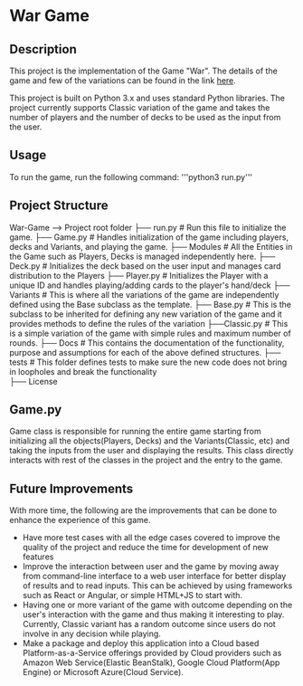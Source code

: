 War Game
========

Description
-----------
This project is the implementation of the Game "War". The details of the game and few of the variations can be found in the link [here](https://en.wikipedia.org/wiki/War_(card_game)).

This project is built on Python 3.x and uses standard Python libraries. The project currently supports Classic variation of the game and takes the number of players and the number of decks to be used as the input from the user.

Usage
-----
To run the game, run the following command:
'''python3 run.py'''

Project Structure
-----------------
War-Game --> Project root folder
  ├── run.py            # Run this file to initialize the game.
  ├── Game.py           # Handles initialization of the game including players, decks and Variants, and playing the game.
  ├── Modules           # All the Entities in the Game such as Players, Decks is managed independently here. 
        ├── Deck.py     # Initializes the deck based on the user input and manages card distribution to the Players
        ├── Player.py   # Initializes the Player with a unique ID and handles playing/adding cards to the player's hand/deck
  ├── Variants          # This is where all the variations of the game are independently defined using the Base subclass as the template.
        ├── Base.py     # This is the subclass to be inherited for defining any new variation of the game and it provides methods to define the rules of the variation 
        ├──Classic.py   # This is a simple variation of the game with simple rules and maximum number of rounds.
  ├── Docs              # This contains the documentation of the functionality, purpose and assumptions for each of the above defined structures.
  ├── tests             # This folder defines tests to make sure the new code does not bring in loopholes and break the functionality  
  ├── License

Game.py
-------
Game class is responsible for running the entire game starting from initializing all the objects(Players, Decks) and the Variants(Classic, etc) and taking the inputs from the user and displaying the results. This class directly interacts with rest of the classes in the project and the entry to the game.

Future Improvements
-------------------
With more time, the following are the improvements that can be done to enhance the experience of this game.
* Have more test cases with all the edge cases covered to improve the quality of the project and reduce the time for development of new features
* Improve the interaction between user and the game by moving away from command-line interface to a web user interface for better display of results and to read inputs. This can be achieved by using frameworks such as React or Angular, or simple HTML+JS to start with.
* Having one or more variant of the game with outcome depending on the user's interaction with the game and thus making it interesting to play. Currently, Classic variant has a random outcome since users do not involve in any decision while playing.
* Make a package and deploy this application into a Cloud based Platform-as-a-Service offerings provided by Cloud providers such as Amazon Web Service(Elastic BeanStalk), Google Cloud Platform(App Engine) or Microsoft Azure(Cloud Service).